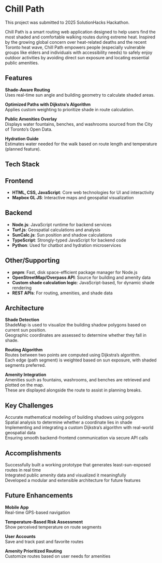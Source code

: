 # Chill Path

This project was submitted to 2025 SolutionHacks Hackathon.

Chill Path is a smart routing web application designed to help users find the most shaded and comfortable walking routes during extreme heat. Inspired by the growing global concern over heat-related deaths and the recent Toronto heat wave, Chill Path empowers people (especially vulnerable groups like elders and individuals with accessibility needs) to safely enjoy outdoor activities by avoiding direct sun exposure and locating essential public amenities.

## Features

**Shade-Aware Routing**  
Uses real-time sun angle and building geometry to calculate shaded areas.

**Optimized Paths with Dijkstra’s Algorithm**  
Applies custom weighting to prioritize shade in route calculation.

**Public Amenities Overlay**  
Displays water fountains, benches, and washrooms sourced from the City of Toronto’s Open Data.

**Hydration Guide**  
Estimates water needed for the walk based on route length and temperature (planned feature).

## Tech Stack

## Frontend
- **HTML, CSS, JavaScript**: Core web technologies for UI and interactivity
- **Mapbox GL JS**: Interactive maps and geospatial visualization

## Backend
- **Node.js**: JavaScript runtime for backend services
- **Turf.js**: Geospatial calculations and analysis
- **SunCalc.js**: Sun position and shadow calculations
- **TypeScript**: Strongly-typed JavaScript for backend code
- **Python**: Used for chatbot and hydration microservices

## Other/Supporting
- **pnpm**: Fast, disk space-efficient package manager for Node.js
- **OpenStreetMap/Overpass API**: Source for building and amenity data
- **Custom shade calculation logic**: JavaScript-based, for dynamic shade rendering
- **REST APIs**: For routing, amenities, and shade data


## Architecture

**Shade Detection**  
ShadeMap is used to visualize the building shadow polygons based on current sun position.  
Geographic coordinates are assessed to determine whether they fall in shade.

**Routing Algorithm**  
Routes between two points are computed using Dijkstra’s algorithm.  
Each edge (path segment) is weighted based on sun exposure, with shaded segments preferred.

**Amenity Integration**  
Amenities such as fountains, washrooms, and benches are retrieved and plotted on the map.  
These are displayed alongside the route to assist in planning breaks.

## Key Challenges

Accurate mathematical modeling of building shadows using polygons  
Spatial analysis to determine whether a coordinate lies in shade  
Implementing and integrating a custom Dijkstra’s algorithm with real-world geospatial data  
Ensuring smooth backend-frontend communication via secure API calls

## Accomplishments

Successfully built a working prototype that generates least-sun-exposed routes in real time  
Integrated public amenity data and visualized it meaningfully  
Developed a modular and extensible architecture for future features

## Future Enhancements

**Mobile App**  
Real-time GPS-based navigation

**Temperature-Based Risk Assessment**  
Show perceived temperature on route segments

**User Accounts**  
Save and track past and favorite routes

**Amenity Prioritized Routing**  
Customize routes based on user needs for amenities
